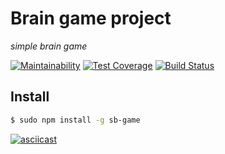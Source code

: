 # Brain game project
*simple brain game*

[![Maintainability](https://api.codeclimate.com/v1/badges/a939e57ff2f3cf58499a/maintainability)](https://codeclimate.com/github/corsicanec82/project-lvl1-s474/maintainability)
[![Test Coverage](https://api.codeclimate.com/v1/badges/a939e57ff2f3cf58499a/test_coverage)](https://codeclimate.com/github/corsicanec82/project-lvl1-s474/test_coverage)
[![Build Status](https://travis-ci.org/corsicanec82/project-lvl1-s474.svg?branch=master)](https://travis-ci.org/corsicanec82/project-lvl1-s474)

## Install
```sh
$ sudo npm install -g sb-game
```

[![asciicast](https://asciinema.org/a/BaAKfZOz3RhZmm7iHKkwxLPkV.svg)](https://asciinema.org/a/BaAKfZOz3RhZmm7iHKkwxLPkV?preload=1&rows=20)